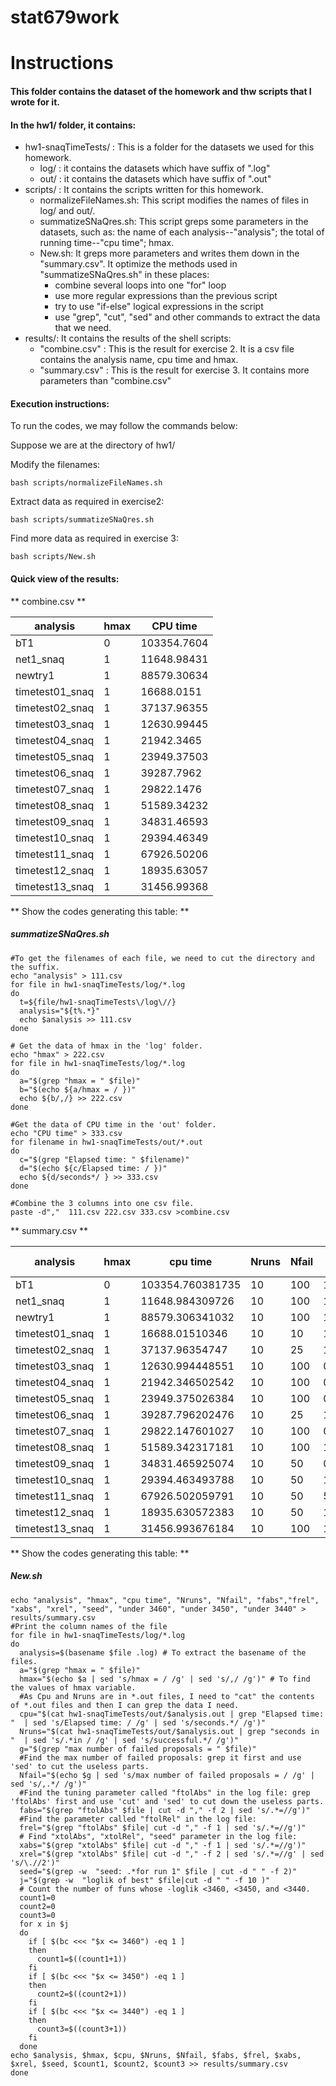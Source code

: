 # stat679work

# Instructions

#### This folder contains the dataset of the homework and thw scripts that I wrote for it.

#### In the hw1/ folder, it contains:
* hw1-snaqTimeTests/ : This is a folder for the datasets we used for this homework.
  + log/ : it contains the datasets which have suffix of ".log"
  + out/ : it contains the datasets which have suffix of ".out"
* scripts/ : It contains the scripts written for this homework.
  + normalizeFileNames.sh: This script modifies the names of files in log/ and out/.
  + summatizeSNaQres.sh: This script greps some parameters in the datasets, such as: the name of each analysis--"analysis"; the total of running time--"cpu time"; hmax.
  + New.sh: It greps more parameters and writes them down in the "summary.csv". It optimize the methods used in "summatizeSNaQres.sh" in these places:
    + combine several loops into one "for" loop
    + use more regular expressions than the previous script
    + try to use "if-else" logical expressions in the script
    + use "grep", "cut", "sed" and other commands to extract the data that we need.
* results/: It contains the results of the shell scripts:
  + "combine.csv" : This is the result for exercise 2. It is a csv file contains the analysis name, cpu time and hmax.
  + "summary.csv" : This is the result for exercise 3. It contains more parameters than "combine.csv"

#### Execution instructions:
To run the codes, we may follow the commands below:

Suppose we are at the directory of hw1/

Modify the filenames:
```shell
bash scripts/normalizeFileNames.sh
```

Extract data as required in exercise2:
```shell
bash scripts/summatizeSNaQres.sh
```

Find more data as required in exercise 3:
```shell
bash scripts/New.sh
```

#### Quick view of the results:
** combine.csv **

|analysis       |hmax|CPU time   |
|---------------|----|-----------|
|bT1            |0   |103354.7604|
|net1_snaq      |1   |11648.98431|
|newtry1        |1   |88579.30634|
|timetest01_snaq|1   |16688.0151 |
|timetest02_snaq|1   |37137.96355|
|timetest03_snaq|1   |12630.99445|
|timetest04_snaq|1   |21942.3465 |
|timetest05_snaq|1   |23949.37503|
|timetest06_snaq|1   |39287.7962 |
|timetest07_snaq|1   |29822.1476 |
|timetest08_snaq|1   |51589.34232|
|timetest09_snaq|1   |34831.46593|
|timetest10_snaq|1   |29394.46349|
|timetest11_snaq|1   |67926.50206|
|timetest12_snaq|1   |18935.63057|
|timetest13_snaq|1   |31456.99368|

** Show the codes generating this table: **
##### summatizeSNaQres.sh
```shell
#To get the filenames of each file, we need to cut the directory and the suffix.
echo "analysis" > 111.csv
for file in hw1-snaqTimeTests/log/*.log
do
  t=${file/hw1-snaqTimeTests\/log\//}
  analysis="${t%.*}"
  echo $analysis >> 111.csv
done

# Get the data of hmax in the 'log' folder.
echo "hmax" > 222.csv
for file in hw1-snaqTimeTests/log/*.log
do
  a="$(grep "hmax = " $file)"
  b="$(echo ${a/hmax = / })"
  echo ${b/,/} >> 222.csv
done

#Get the data of CPU time in the 'out' folder.
echo "CPU time" > 333.csv
for filename in hw1-snaqTimeTests/out/*.out
do
  c="$(grep "Elapsed time: " $filename)"
  d="$(echo ${c/Elapsed time: / })"
  echo ${d/seconds*/ } >> 333.csv
done

#Combine the 3 columns into one csv file.
paste -d","  111.csv 222.csv 333.csv >combine.csv
```
** summary.csv **

|analysis       |hmax|cpu time          |Nruns|Nfail|fabs   |frel   |xabs   |xrel  |seed  |under 3460|under 3450|under 3440|
|---------------|-----|------------------|------|------|-------|-------|-------|------|------|-----------|-----------|-----------|
|bT1            |0    |103354.760381735|10    |100   |1.0e-6|1.0e-5|0.0001|0.001|66077|0          |0          |0          |
|net1_snaq      |1    |11648.984309726   |10    |100   |1.0e-6|1.0e-5|0.0001|0.001|3322  |1          |1          |0          |
|newtry1        |1    |88579.306341032   |10    |100   |1.0e-6|1.0e-5|0.0001|0.001|36252|4          |4          |2          |
|timetest01_snaq|1    |16688.01510346    |10    |10    |1.0e-6|1.0e-5|0.0001|0.001|30312|2          |1          |0          |
|timetest02_snaq|1    |37137.96354747    |10    |25    |1.0e-6|1.0e-5|0.0001|0.001|28669|4          |1          |0          |
|timetest03_snaq|1    |12630.994448551   |10    |100   |0.1    |0.1    |0.0001|0.001|66086|0          |0          |0          |
|timetest04_snaq|1    |21942.346502542   |10    |100   |0.01   |0.01   |0.0001|0.001|62366|0          |0          |0          |
|timetest05_snaq|1    |23949.375026384   |10    |100   |0.005  |0.005  |0.0001|0.001|3888  |2          |1          |0          |
|timetest06_snaq|1    |39287.796202476   |10    |25    |1.0e-6|1.0e-5|0.0001|0.001|14351|4          |3          |3          |
|timetest07_snaq|1    |29822.147601027   |10    |100   |0.005  |0.005  |0.0001|0.001|14351|5          |5          |0          |
|timetest08_snaq|1    |51589.342317181   |10    |100   |1.0e-6|1.0e-5|0.001  |0.1   |15989|3          |2          |1          |
|timetest09_snaq|1    |34831.465925074   |10    |50    |0.0001|1.0e-5|0.0001|0.001|45123|1          |0          |0          |
|timetest10_snaq|1    |29394.463493788   |10    |50    |1.0e-5|0.0001|0.0001|0.001|37792|0          |0          |0          |
|timetest11_snaq|1    |67926.502059791   |10    |50    |5.0e-6|1.0e-5|0.0001|0.001|25765|2          |2          |0          |
|timetest12_snaq|1    |18935.630572383   |10    |50    |1.0e-6|1.0e-5|0.01   |0.1   |39416|4          |0          |0          |
|timetest13_snaq|1    |31456.993676184   |10    |100   |1.0e-5|1.0e-5|0.01   |0.1   |38112|3          |1          |1          |


** Show the codes generating this table: **
##### New.sh
```shell
echo "analysis", "hmax", "cpu time", "Nruns", "Nfail", "fabs","frel", "xabs", "xrel", "seed", "under 3460", "under 3450", "under 3440" > results/summary.csv
#Print the column names of the file
for file in hw1-snaqTimeTests/log/*.log
do
  analysis=$(basename $file .log) # To extract the basename of the files.
  a="$(grep "hmax = " $file)"
  hmax="$(echo $a | sed 's/hmax = / /g' | sed 's/,/ /g')" # To find the values of hmax variable.
  #As Cpu and Nruns are in *.out files, I need to "cat" the contents of *.out files and then I can grep the data I need.
  cpu="$(cat hw1-snaqTimeTests/out/$analysis.out | grep "Elapsed time: "  | sed 's/Elapsed time: / /g' | sed 's/seconds.*/ /g')"
  Nruns="$(cat hw1-snaqTimeTests/out/$analysis.out | grep "seconds in "  | sed 's/.*in / /g' | sed 's/successful.*/ /g')"
  g="$(grep "max number of failed proposals = " $file)"
  #Find the max number of failed proposals: grep it first and use 'sed' to cut the useless parts.
  Nfail="$(echo $g | sed 's/max number of failed proposals = / /g' | sed 's/,.*/ /g')"
  #Find the tuning parameter called "ftolAbs" in the log file: grep 'ftolAbs' first and use 'cut' and 'sed' to cut down the useless parts.
  fabs="$(grep "ftolAbs" $file | cut -d "," -f 2 | sed 's/.*=//g')"
  #Find the parameter called "ftolRel" in the log file:
  frel="$(grep "ftolAbs" $file| cut -d "," -f 1 | sed 's/.*=//g')"
  # Find "xtolAbs", "xtolRel", "seed" parameter in the log file:
  xabs="$(grep "xtolAbs" $file| cut -d "," -f 1 | sed 's/.*=//g')"
  xrel="$(grep "xtolAbs" $file| cut -d "," -f 2 | sed 's/.*=//g' | sed 's/\.//2')"
  seed="$(grep -w  "seed: .*for run 1" $file | cut -d " " -f 2)"
  j="$(grep -w  "loglik of best" $file|cut -d " " -f 10 )"
  # Count the number of funs whose -loglik <3460, <3450, and <3440.
  count1=0
  count2=0
  count3=0
  for x in $j
  do
    if [ $(bc <<< "$x <= 3460") -eq 1 ]
    then
      count1=$((count1+1))
    fi
    if [ $(bc <<< "$x <= 3450") -eq 1 ]
    then
      count2=$((count2+1))
    fi
    if [ $(bc <<< "$x <= 3440") -eq 1 ]
    then
      count3=$((count3+1))
    fi
  done
echo $analysis, $hmax, $cpu, $Nruns, $Nfail, $fabs, $frel, $xabs, $xrel, $seed, $count1, $count2, $count3 >> results/summary.csv
done
```
